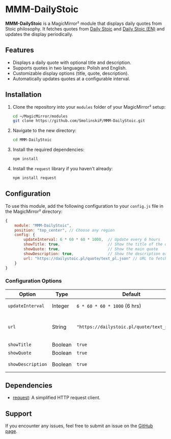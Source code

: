 
# MMM-DailyStoic

**MMM-DailyStoic** is a MagicMirror² module that displays daily quotes from Stoic philosophy. It fetches quotes from [Daily Stoic](https://dailystoic.pl/quote/text_pl.json) and [Daily Stoic (EN)](https://dailystoic.pl/quote/text_en.json) and updates the display periodically.

## Features
- Displays a daily quote with optional title and description.
- Supports quotes in two languages: Polish and English.
- Customizable display options (title, quote, description).
- Automatically updates quotes at a configurable interval.

## Installation

1. Clone the repository into your `modules` folder of your MagicMirror² setup:
    ```bash
    cd ~/MagicMirror/modules
    git clone https://github.com/SmolinskiP/MMM-DailyStoic.git
    ```

2. Navigate to the new directory:
    ```bash
    cd MMM-DailyStoic
    ```

3. Install the required dependencies:
    ```bash
    npm install
    ```

4. Install the `request` library if you haven't already:
    ```bash
    npm install request
    ```

## Configuration

To use this module, add the following configuration to your `config.js` file in the MagicMirror² directory:

```javascript
{
    module: "MMM-DailyStoic",
    position: "top_center", // Choose any region
    config: {
        updateInterval: 6 * 60 * 60 * 1000,  // Update every 6 hours
        showTitle: true,                     // Show the title of the quote
        showQuote: true,                     // Show the main quote
        showDescription: true,               // Show the description or explanation
        url: "https://dailystoic.pl/quote/text_pl.json" // URL to fetch Polish quote by default
    }
}
```

### Configuration Options

| Option          | Type    | Default                    | Description                                                |
|-----------------|---------|----------------------------|------------------------------------------------------------|
| `updateInterval` | Integer | `6 * 60 * 60 * 1000` (6 hrs)| Time between quote updates (in milliseconds).               |
| `url`           | String  | `"https://dailystoic.pl/quote/text_pl.json"` | URL to fetch the quote JSON. Use Polish: `https://dailystoic.pl/quote/text_pl.json`, or English: `https://dailystoic.pl/quote/text_en.json`. |
| `showTitle`     | Boolean | `true`                      | Set to `false` to hide the title of the quote.              |
| `showQuote`     | Boolean | `true`                      | Set to `false` to hide the main quote.                      |
| `showDescription`| Boolean | `true`                      | Set to `false` to hide the description or explanation.      |

## Dependencies
- [request](https://www.npmjs.com/package/request): A simplified HTTP request client.

## Support
If you encounter any issues, feel free to submit an issue on the [GitHub page](https://github.com/yourusername/MMM-DailyStoic/issues).
